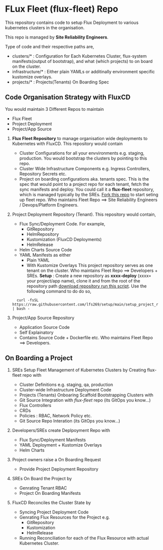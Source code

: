 # FLux Fleet (flux-fleet) Repo 

This repository contains code to setup Flux Deployment to various kubernetes clusters in the organisation. 

This repo is managed by **Site Reliability Engineers**. 

Type of code and their respective paths are,

  * clusters/*  :  Configuration for Each Kubernetes Cluster, flux-system manifests(output of bootstrap), and what (which  projects) to on board on the cluster. 
  * infrastructure/*  : Either plain YAMLs or additinally environment specific kustomize overlays.
  * projects/* : Projects(Tenants) On Boarding Spec 


## Code Organisation Strategy with FluxCD

You would maintain 3 Different Repos to maintain
  * Flux Fleet
  * Project Deployment
  * Project/App Source

  1. **Flux Fleet Repository**  to manage organisation wide deployments to Kubernetes  with FluxCD.
     This repository would contain
       * Cluster Configurations for all your envvironments e.g. staging, production. You would bootstrap the clusters by pointing to this repo.
       * Cluster Wide Infrastructure Components
           e.g. Ingress Controllers, Repository Secrets etc.
       * Project on boarding configurations aka. tenants spec. This is the spec that would point to a project repo for each tenant, fetch the sync manifests and deploy.
     You could call it a  **flux-fleet** repository, which is managed typically by the SREs. [Fork this repo](https://github.com/lfs269/flux-fleet) to start seting up  fleet repo.
     Who maintains Fleet Repo ==> Site Reliability Engineers / Devops/Platform Engineers.

  2. Project Deployment Repository (Tenant).
     This repository would contain,
       * Flux Sync/Deployment Code. For example,
           * GitRepository
           * HelmRepository
           * Kustomization (FluxCD Deployments)
           * HelmRelease
       * Helm Charts Source Code
       * YAML Manifests as either
           * Plain YAML
           * With Kustomize Overlays
     This project repository serves as one tenant on the cluster.
     Who maintains Fleet Repo ==> Developers + SREs.
     **Setup** : Create a new repository as **xxxx-deploy** (xxxx= your project/app name), clone it and from the root of the repository path  [download repository run this script](https://raw.githubusercontent.com/lfs269/setup/main/setup_project_repo.sh). Use the following command to do do so, 
     ```
       curl -fsSL https://raw.githubusercontent.com/lfs269/setup/main/setup_project_repo.sh | bash -
     ```

  3. Project/App Source Repository
       * Application Source Code
       * Self Explainatory
       * Contains Source Code + Dockerfile etc.
     Who maintains Fleet Repo ==> Developers.


## On Boarding a Project

  1. SREs Setup Fleet Management of Kubernetes Clusters by
     Creating  flux-fleet repo with
       * Cluster Definitions e.g. staging, qa, production
       * Cluster-wide  Infrastructure Deployment Code
       * Projects (Tenants) Onboaring Scaffold
     Bootstrapping Clusters with
       * Git Source Integration with *flux-fleet* repo (its GitOps you know...)
       * Flux Controllers
       * CRDs
       * Policies : RBAC, Network Policy etc.
       * Git Source Repo Interation (its GitOps you know...)

  2. Developers/SREs create Deplpoyment Repo with
       * Flux Sync/Deployment Manifests
       * YAML Deployment + Kustomize Overlays
       * Helm Charts

  3. Project owners raise a On Boarding Request
       * Provide Project Deployment Repository

  4. SREs On Board the Project by
       * Genrating Tenant RBAC
       * Project On Boarding Manifests

  5. FluxCD Reconciles the Cluster State by
       * Syncing Project Deployment Code
       * Genrating Flux Resources for the Project e.g.
           * GitRepository
           * Kustomization
           * HelmRelease
       * Running Reconciliation for each of the Flux Resource with actual Kubernetes Cluster.

